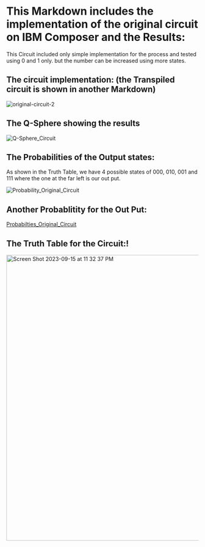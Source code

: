 # This Markdown includes the implementation of the original circuit on IBM Composer and the Results:

This Circuit included only simple implementation for the process and tested using 0 and 1 only.
but the number can be increased using more states.


## The circuit implementation: (the Transpiled circuit is shown in another Markdown)
 ![original-circuit-2](https://github.com/yasmensarhan27/23-Homework1G4/assets/38404107/ba061511-35e4-4348-bcf4-4e5c562c4c95)

 ## The Q-Sphere showing the results
 
![Q-Sphere_Circuit](https://github.com/yasmensarhan27/23-Homework1G4/assets/38404107/f13d12b1-adf6-4b32-b16b-d8a8ceaf7899)

## The Probabilities of the Output states: 
 As shown in the Truth Table, we have 4 possible states of 000, 010, 001  and 111 where the one at the far left is our out put.

![Probability_Original_Circuit](https://github.com/yasmensarhan27/23-Homework1G4/assets/38404107/656e5a62-ef47-4d02-a614-0f8f4d0ae963)

## Another Probablitity for the Out Put:
[Probabilties_Original_Circuit](https://github.com/yasmensarhan27/23-Homework1G4/assets/38404107/783ed2c0-0f07-42dc-af96-33a8f7b912e6)

## The Truth Table for the Circuit:!


<img width="748" alt="Screen Shot 2023-09-15 at 11 32 37 PM" src="https://github.com/yasmensarhan27/23-Homework1G4/assets/38404107/0ad992ca-78f6-4626-89a4-fdf888c5d913">

